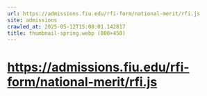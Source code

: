 ```yaml
---
url: https://admissions.fiu.edu/rfi-form/national-merit/rfi.js
site: admissions
crawled_at: 2025-05-12T15:08:01.142817
title: thumbnail-spring.webp (800×450)
---
```


# https://admissions.fiu.edu/rfi-form/national-merit/rfi.js



